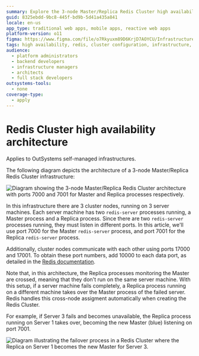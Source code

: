 ```yaml
---
summary: Explore the 3-node Master/Replica Redis Cluster high availability architecture in OutSystems 11 (O11) for self-managed infrastructures.
guid: 8325ebdd-9bc8-445f-bd9b-5d41a435a841
locale: en-us
app_type: traditional web apps, mobile apps, reactive web apps
platform-version: o11
figma: https://www.figma.com/file/o7Rkyuxm89D6KrjD7AOYCU/Infrastructure?node-id=1242:242
tags: high availability, redis, cluster configuration, infrastructure, master-replica architecture
audience:
  - platform administrators
  - backend developers
  - infrastructure managers
  - architects
  - full stack developers
outsystems-tools:
  - none
coverage-type:
  - apply
---
```


# Redis Cluster high availability architecture

<div class="info" markdown="1">

Applies to OutSystems self-managed infrastructures.
</div>

The following diagram depicts the architecture of a 3-node Master/Replica Redis Cluster infrastructure:

![Diagram showing the 3-node Master/Replica Redis Cluster architecture with ports 7000 and 7001 for Master and Replica processes respectively.](images/redis-arch-3-node-diag.png "Redis Cluster 3-Node Architecture Diagram")

In this infrastructure there are 3 cluster nodes, running on 3 server machines. Each server machine has two `redis-server` processes running, a Master process and a Replica process. Since there are two `redis-server` processes running, they must listen in different ports. In this article, we'll use port 7000 for the Master `redis-server` process, and port 7001 for the Replica `redis-server` process.

Additionally, cluster nodes communicate with each other using ports 17000 and 17001. To obtain these port numbers, add 10000 to each data port, as detailed in the [Redis documentation](https://redis.io/topics/cluster-tutorial).

Note that, in this architecture, the Replica processes monitoring the Master are crossed, meaning that they don't run on the same server machine. With this setup, if a server machine fails completely, a Replica process running on a different machine takes over the Master process of the failed server. Redis handles this cross-node assigment automatically when creating the Redis Cluster.

For example, if Server 3 fails and becomes unavailable, the Replica process running on Server 1 takes over, becoming the new Master (blue) listening on port 7001.

![Diagram illustrating the failover process in a Redis Cluster where the Replica on Server 1 becomes the new Master for Server 3.](images/redis-arch-3-node-failover-diag.png "Redis Cluster Failover Scenario Diagram")
